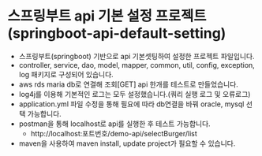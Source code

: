 # 스프링부트 api 기본 설정 프로젝트 (springboot-api-default-setting)

- 스프링부트(springboot) 기반으로 api 기본셋팅하여 설정한 프로젝트 파일입니다. 
- controller, service, dao, model, mapper, common, util, config, exception, log 패키지로 구성되어 있습니다.
- aws rds maria db로 연결해 조회[GET] api 한개를 테스트로 만들었습니다.
- log4j를 이용해 기본적인 로그는 모두 설정했습니다.(쿼리 실행 로그 및 오류로그) 
- application.yml 파일 수정을 통해 필요에 따라 db연결을 바꿔 oracle, mysql 선택 가능합니다.
- postman을 통해 localhost로 api를 실행한 후 테스트 가능합니다.
  - http://localhost:포트번호/demo-api/selectBurger/list
- maven을 사용하여 maven install, update project가 필요할 수 있습니다.
